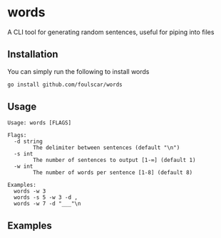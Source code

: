 # words
A CLI tool for generating random sentences, useful for piping into files

## Installation
You can simply run the following to install words
```bash
go install github.com/foulscar/words
```

## Usage
```
Usage: words [FLAGS]

Flags:
  -d string
        The delimiter between sentences (default "\n")
  -s int
        The number of sentences to output [1-∞] (default 1)
  -w int
        The number of words per sentence [1-8] (default 8)

Examples:
  words -w 3
  words -s 5 -w 3 -d ,
  words -w 7 -d "___"\n
```

## Examples
